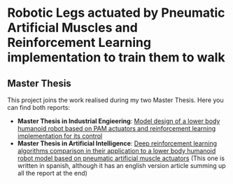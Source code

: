 # Robotic Legs actuated by Pneumatic Artificial Muscles and Reinforcement Learning implementation to train them to walk

## Master Thesis
This project joins the work realised during my two Master Thesis. Here you can find both reports:
* **Master Thesis in Industrial Engieering**: [Model design of a lower body humanoid robot based on PAM actuators and reinforcement learning implementation for its control](https://oa.upm.es/65525/1/TFM_EDUARDO_REYERO_IBANEZ.pdf)
* **Master Thesis in Artificial Intelligence**: [Deep reinforcement learning algorithms comparison in their application to a lower body humanoid robot model based on pneumatic artificial muscle actuators](https://drive.google.com/file/d/1OpMo1SvGTNUHVWxP6zRofi0JJWP4zGPk/view?usp=sharing) (This one is written in spanish, although it has an english version article summing up all the report at the end)


